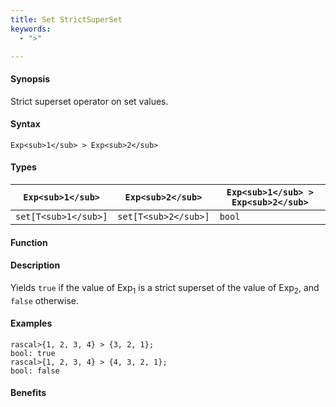 ```yaml
---
title: Set StrictSuperSet
keywords:
  - ">"

---
```


#### Synopsis

Strict superset operator on set values.

#### Syntax

`Exp<sub>1</sub> > Exp<sub>2</sub>`

#### Types


| `Exp<sub>1</sub>`    |  `Exp<sub>2</sub>`    | `Exp<sub>1</sub> > Exp<sub>2</sub>`  |
| --- | --- | --- |
| `set[T<sub>1</sub>]` |  `set[T<sub>2</sub>]` | `bool`               |


#### Function

#### Description

Yields `true` if the value of Exp<sub>1</sub> is a strict superset of the value of Exp<sub>2</sub>, and `false` otherwise.

#### Examples


```rascal-shell
rascal>{1, 2, 3, 4} > {3, 2, 1};
bool: true
rascal>{1, 2, 3, 4} > {4, 3, 2, 1};
bool: false
```

#### Benefits


